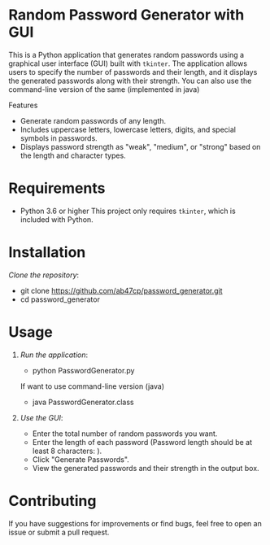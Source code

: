 # Random Password Generator with GUI

This is a Python application that generates random passwords using a graphical user interface (GUI) built with `tkinter`. The application allows users to specify the number of passwords and their length, and it displays the generated passwords along with their strength.
You can also use the command-line version of the same (implemented in java) 

Features

- Generate random passwords of any length. 
- Includes uppercase letters, lowercase letters, digits, and special symbols in passwords.
- Displays password strength as "weak", "medium", or "strong" based on the length and character types.

# Requirements

- Python 3.6 or higher
This project only requires `tkinter`, which is included with Python.

# Installation

 *Clone the repository*:
   
   - git clone https://github.com/ab47cp/password_generator.git
   - cd password_generator
   
# Usage

1. *Run the application*:

   - python PasswordGenerator.py

   If want to use command-line version (java)
      - java PasswordGenerator.class

3. *Use the GUI*:
   - Enter the total number of random passwords you want.
   - Enter the length of each password (Password length should be at least 8 characters: ).
   - Click "Generate Passwords".
   - View the generated passwords and their strength in the output box.

# Contributing

If you have suggestions for improvements or find bugs, feel free to open an issue or submit a pull request.


